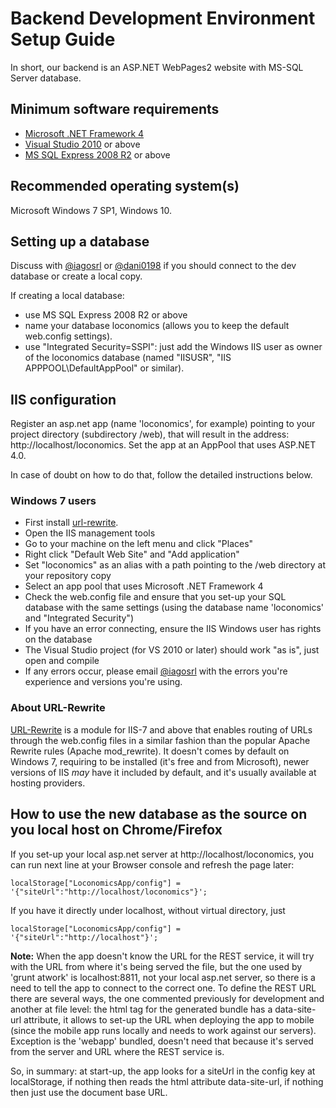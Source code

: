 # Backend Development Environment Setup Guide
In short, our backend is an ASP.NET WebPages2 website with MS-SQL Server database.

## Minimum software requirements
- [Microsoft .NET Framework 4](https://www.microsoft.com/en-us/download/details.aspx?id=17851)
- [Visual Studio 2010](https://msdn.microsoft.com/en-us/library/dd831853) or above
- [MS SQL Express 2008 R2](https://www.microsoft.com/en-us/sql-server/sql-server-editions-express) or above

## Recommended operating system(s)
Microsoft Windows 7 SP1, Windows 10.

## Setting up a database
Discuss with [@iagosrl](mailto:iagosrl@gmail.com) or [@dani0198](mailto:joshua.danielson@loconomics.com) if you should connect to the dev database or create a local copy.

If creating a local database:
- use MS SQL Express 2008 R2 or above
- name your database loconomics (allows you to keep the default web.config settings).
- use "Integrated Security=SSPI": just add the Windows IIS user as owner of the loconomics database (named "IISUSR", "IIS APPPOOL\DefaultAppPool" or similar).

## IIS configuration
Register an asp.net app (name 'loconomics', for example) pointing to your project directory (subdirectory /web), that will result in the address: http://localhost/loconomics.
Set the app at an AppPool that uses ASP.NET 4.0.

In case of doubt on how to do that, follow the detailed instructions below.

### Windows 7 users
- First install [url-rewrite](https://www.iis.net/downloads/microsoft/url-rewrite).
- Open the IIS management tools
- Go to your machine on the left menu and click "Places"
- Right click "Default Web Site" and "Add application"
- Set "loconomics" as an alias with a path pointing to the /web directory at your repository copy 
- Select an app pool that uses Microsoft .NET Framework 4
- Check the web.config file and ensure that you set-up your SQL database with the same settings (using the database name 'loconomics' and "Integrated Security") 
- If you have an error connecting, ensure the IIS Windows user has rights on the database
- The Visual Studio project (for VS 2010 or later) should work "as is", just open and compile 
- If any errors occur, please email [@iagosrl](mailto:iagosrl@gmail.com) with the errors you're experience and versions you're using.

### About URL-Rewrite
[URL-Rewrite](https://www.iis.net/downloads/microsoft/url-rewrite) is a module for IIS-7 and above that enables routing of URLs through the web.config files in a similar fashion than the popular Apache Rewrite rules (Apache mod_rewrite).
It doesn't comes by default on Windows 7, requiring to be installed (it's free and from Microsoft), newer versions of IIS *may* have it included by default, and it's usually available at hosting providers.

## How to use the new database as the source on you local host on Chrome/Firefox

If you set-up your local asp.net server at http://localhost/loconomics, you can run next line at your Browser console and refresh the page later:
```
localStorage["LoconomicsApp/config"] = '{"siteUrl":"http://localhost/loconomics"}';
```
If you have it directly under localhost, without virtual directory, just
```
localStorage["LoconomicsApp/config"] = '{"siteUrl":"http://localhost"}'; 
```
**Note:** When the app doesn't know the URL for the REST service, it will try with the URL from where it's being served the file, but the one used by 'grunt atwork' is localhost:8811, not your local asp.net server, so there is a need to tell the app to connect to the correct one.
To define the REST URL there are several ways, the one commented previously for development and another at file level: the html tag for the generated bundle has a data-site-url attribute, it allows to set-up the URL when deploying the app to mobile (since the mobile app runs locally and needs to work against our servers). Exception is the 'webapp' bundled, doesn't need that because it's served from the server and URL where the REST service is.

So, in summary: at start-up, the app looks for a siteUrl in the config key at localStorage, if nothing then reads the html attribute data-site-url, if nothing then just use the document base URL.

 

